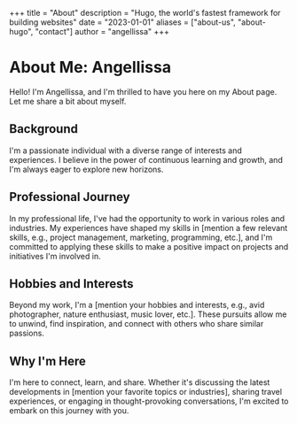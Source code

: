 +++
title = "About"
description = "Hugo, the world's fastest framework for building websites"
date = "2023-01-01"
aliases = ["about-us", "about-hugo", "contact"]
author = "angellissa"
+++

# About Me: Angellissa

Hello! I'm Angellissa, and I'm thrilled to have you here on my About page. Let me share a bit about myself.

## Background

I'm a passionate individual with a diverse range of interests and experiences. I believe in the power of continuous learning and growth, and I'm always eager to explore new horizons.

## Professional Journey

In my professional life, I've had the opportunity to work in various roles and industries. My experiences have shaped my skills in [mention a few relevant skills, e.g., project management, marketing, programming, etc.], and I'm committed to applying these skills to make a positive impact on projects and initiatives I'm involved in.

## Hobbies and Interests

Beyond my work, I'm a [mention your hobbies and interests, e.g., avid photographer, nature enthusiast, music lover, etc.]. These pursuits allow me to unwind, find inspiration, and connect with others who share similar passions.

## Why I'm Here

I'm here to connect, learn, and share. Whether it's discussing the latest developments in [mention your favorite topics or industries], sharing travel experiences, or engaging in thought-provoking conversations, I'm excited to embark on this journey with you.
